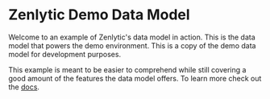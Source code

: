 # Zenlytic Demo Data Model


Welcome to an example of Zenlytic's data model in action. This is the data model that powers the demo environment. This is a copy of the demo data model for development purposes.

This example is meant to be easier to comprehend while still covering a good amount of the features the data model offers. To learn more check out the [docs](https://docs.zenlytic.com/).
